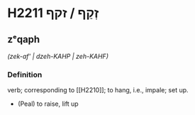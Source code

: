 # H2211 זְקַף / זקף

## zᵉqaph

_(zek-af' | dzeh-KAHP | zeh-KAHF)_

### Definition

verb; corresponding to [[H2210]]; to hang, i.e., impale; set up.

- (Peal) to raise, lift up
